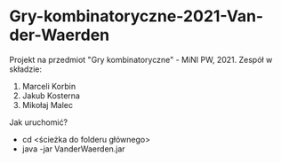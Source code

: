 # Gry-kombinatoryczne-2021-Van-der-Waerden
Projekt na przedmiot "Gry kombinatoryczne" - MiNI PW, 2021.
Zespół w składzie:
1. Marceli Korbin
2. Jakub Kosterna
3. Mikołaj Malec

Jak uruchomić?
- cd <ścieżka do folderu głównego>
- java -jar VanderWaerden.jar